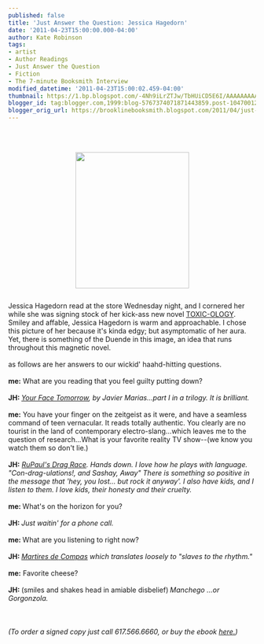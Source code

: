```yaml
---
published: false
title: 'Just Answer the Question: Jessica Hagedorn'
date: '2011-04-23T15:00:00.000-04:00'
author: Kate Robinson
tags:
- artist
- Author Readings
- Just Answer the Question
- Fiction
- The 7-minute Booksmith Interview
modified_datetime: '2011-04-23T15:00:02.459-04:00'
thumbnail: https://1.bp.blogspot.com/-4Nh9iLrZTJw/TbHUiCD5E6I/AAAAAAAAAQA/-gPz6FwQVjM/s72-c/Hagedorn.gif
blogger_id: tag:blogger.com,1999:blog-5767374071871443859.post-1047001235776021308
blogger_orig_url: https://brooklinebooksmith.blogspot.com/2011/04/just-answer-question-jessica-hagedorn.html
---
```


<a href="https://2.bp.blogspot.com/-HtsjQGQg93Y/TbHY7-2rtSI/AAAAAAAAAQI/M2QZTrgUXMA/s1600/3266369490_ca89ea4658.jpg" onblur="try {parent.deselectBloggerImageGracefully();} catch(e) {}"><br /></a><br /><div><a href="https://1.bp.blogspot.com/-4Nh9iLrZTJw/TbHUiCD5E6I/AAAAAAAAAQA/-gPz6FwQVjM/s1600/Hagedorn.gif"><img style="TEXT-ALIGN: center; MARGIN: 0px auto 10px; WIDTH: 231px; DISPLAY: block; HEIGHT: 277px; CURSOR: hand" id="BLOGGER_PHOTO_ID_5598489492932072354" border="0" alt="" src="https://1.bp.blogspot.com/-4Nh9iLrZTJw/TbHUiCD5E6I/AAAAAAAAAQA/-gPz6FwQVjM/s400/Hagedorn.gif" /></a><span class="Apple-tab-span" style="white-space:pre"> </span>Jessica <span class="blsp-spelling-error" id="SPELLING_ERROR_0">Hagedorn</span> read at the store Wednesday night, and I cornered her while she was signing stock of her kick-ass new novel <a href="https://www.brooklinebooksmith-shop.com/book/9780670022571">TOXIC-<span class="blsp-spelling-error" id="SPELLING_ERROR_1">OLOGY</span></a>. Smiley and affable, Jessica <span class="blsp-spelling-error" id="SPELLING_ERROR_2">Hagedorn</span> is warm and approachable. I chose this picture of her because it's kinda edgy; but asymptomatic of her aura. Yet, there is something of the <span class="blsp-spelling-error" id="SPELLING_ERROR_3">Duende</span> in this image, an idea that runs throughout this magnetic novel.</div><div><br /></div><div>as follows are her answers to our <span class="blsp-spelling-error" id="SPELLING_ERROR_4">wickid</span>' <span class="blsp-spelling-error" id="SPELLING_ERROR_5">haahd</span>-hitting questions.</div><div><br /></div><div><b>me:</b> What are you reading that you feel guilty putting down?</div><div><br /></div><div><b><span class="blsp-spelling-error" id="SPELLING_ERROR_6">JH</span>: </b><i><a href="https://www.brooklinebooksmith-shop.com/book/9780811217279">Your Face Tomorrow</a>, by Javier <span class="blsp-spelling-error" id="SPELLING_ERROR_7">Marias</span>...part I  in a trilogy. It is brilliant.</i></div><div><i><br /></i></div><div><b>me:</b> You have your finger on the zeitgeist as it were, and have a seamless command of teen vernacular. It reads totally authentic. You clearly are no tourist in the land of contemporary <span class="blsp-spelling-error" id="SPELLING_ERROR_8">electro</span>-slang...which leaves me to  the question of research...What is your favorite reality TV show--(we know you watch them so don't lie.)</div><div><br /></div><div><b><span class="blsp-spelling-error" id="SPELLING_ERROR_9">JH</span>:</b> <i><a href="https://www.logotv.com/shows/rupauls_drag_race/season_3/series.jhtml"><span class="blsp-spelling-error" id="SPELLING_ERROR_10">RuPaul's</span> Drag Race</a>. Hands down. I love how he plays with language. "Con-drag-<span class="blsp-spelling-error" id="SPELLING_ERROR_11">ulations</span>!, and  Sashay, Away" There is something so positive in the message that 'hey,  you lost... but rock it anyway'. I also have kids, and I listen to them. I love kids, their honesty and their cruelty.</i></div><div><i><br /></i></div><div><b>me: </b>What's on the horizon for you?</div><div><br /></div><div><b><span class="blsp-spelling-error" id="SPELLING_ERROR_12">JH</span>: </b><i>Just <span class="blsp-spelling-error" id="SPELLING_ERROR_13">waitin</span>' for a phone call. </i></div><div><i><br /></i></div><div><b>me: </b>What are you listening to right now?</div><div><br /></div><div><b><span class="blsp-spelling-error" id="SPELLING_ERROR_14">JH</span>: </b><i><a href="https://www.youtube.com/watch?v=oGqB7D33xIw"><span class="blsp-spelling-error" id="SPELLING_ERROR_15">Martires</span> <span class="blsp-spelling-error" id="SPELLING_ERROR_16">de</span> <span class="blsp-spelling-error" id="SPELLING_ERROR_17">Compas</span></a> which translates loosely to "slaves to the rhythm."</i></div><div><i><br /></i></div><div><b>me:</b><i> </i>Favorite cheese?</div><div><br /></div><div><b><span class="blsp-spelling-error" id="SPELLING_ERROR_18">JH</span>: </b>(smiles and shakes head in amiable disbelief)<b>  </b><i><span class="blsp-spelling-error" id="SPELLING_ERROR_19">Manchego</span> ...or Gorgonzola.</i></div><div><i><br /></i></div><div><i><br /></i></div><div><i><br /></i></div><div><i>(To order a signed copy just call 617.566.6660, or buy the <span class="blsp-spelling-error" id="SPELLING_ERROR_20">ebook</span> <a href="https://www.brooklinebooksmith-shop.com/google-ebooks/toxicology">here.</a>)</i></div><br /><br /><div></div>